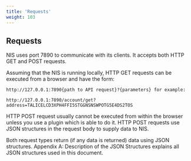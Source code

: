 ```yaml
---
title: 'Requests'
weight: 103
---
```


 
## Requests 
NIS uses port 7890 to communicate with its clients. It accepts both HTTP GET and POST requests.

 
Assuming that the NIS is running locally, HTTP GET requests can be executed from a browser and have the form:

 
`http://127.0.0.1:7890{path to API request}?{parameters} for example:`

 
`http://127.0.0.1:7890/account/get?address=TALICELCD3XPH4FFI5STGGNSNSWPOTG5E4DS2TOS` 

 
HTTP POST request usually cannot be executed from within the browser unless you use a plugin which is able to do it. HTTP POST requests use JSON structures in the request body to supply data to NIS.

 
Both request types return (if any data is returned) data using JSON structures. Appendix A: Description of the JSON Structures explains all JSON structures used in this document.

 
